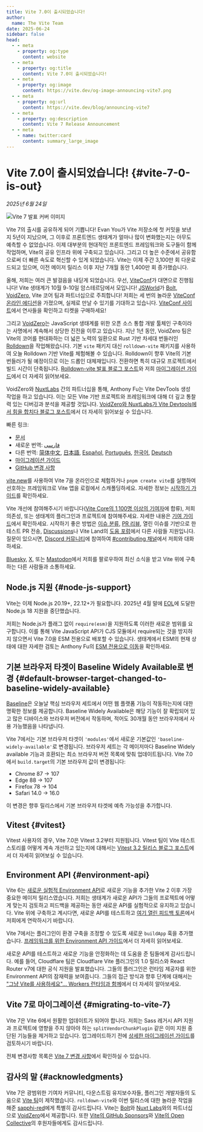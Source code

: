 ```yaml
---
title: Vite 7.0이 출시되었습니다!
author:
  name: The Vite Team
date: 2025-06-24
sidebar: false
head:
  - - meta
    - property: og:type
      content: website
  - - meta
    - property: og:title
      content: Vite 7.0이 출시되었습니다!
  - - meta
    - property: og:image
      content: https://vite.dev/og-image-announcing-vite7.png
  - - meta
    - property: og:url
      content: https://vite.dev/blog/announcing-vite7
  - - meta
    - property: og:description
      content: Vite 7 Release Announcement
  - - meta
    - name: twitter:card
      content: summary_large_image
---
```


# Vite 7.0이 출시되었습니다! {#vite-7-0-is-out}

_2025년 6월 24일_

![Vite 7 발표 커버 이미지](/og-image-announcing-vite7.png)

Vite 7의 출시를 공유하게 되어 기쁩니다! Evan You가 Vite 저장소에 첫 커밋을 보낸 지 5년이 지났으며, 그 이후로 프론트엔드 생태계가 얼마나 많이 변화했는지는 아무도 예측할 수 없었습니다. 이제 대부분의 현대적인 프론트엔드 프레임워크와 도구들이 함께 작업하며, Vite의 공유 인프라 위에 구축되고 있습니다. 그리고 더 높은 수준에서 공유함으로써 더 빠른 속도로 혁신할 수 있게 되었습니다. Vite는 이제 주간 3,100만 회 다운로드되고 있으며, 이전 메이저 릴리스 이후 지난 7개월 동안 1,400만 회 증가했습니다.

올해, 저희는 여러 큰 발걸음을 내딛게 되었습니다. 우선, [ViteConf](https://viteconf.org)가 대면으로 진행됩니다! Vite 생태계가 10월 9-10일 암스테르담에서 모입니다! [JSWorld](https://jsworldconference.com/)가 [Bolt](https://bolt.new), [VoidZero](https://voidzero.dev), Vite 코어 팀과 파트너십으로 주최합니다! 저희는 세 번의 놀라운 [ViteConf 온라인 에디션](https://www.youtube.com/@viteconf/playlists)을 가졌으며, 실제로 만날 수 있기를 기대하고 있습니다. [ViteConf 사이트](https://viteconf.org)에서 연사들을 확인하고 티켓을 구매하세요!

그리고 [VoidZero](https://voidzero.dev/posts/announcing-voidzero-inc)는 JavaScript 생태계를 위한 오픈 소스 통합 개발 툴체인 구축이라는 사명에서 계속해서 상당한 진전을 이루고 있습니다. 지난 1년 동안, VoidZero 팀은 Vite의 코어를 현대화하는 더 넓은 노력의 일환으로 Rust 기반 차세대 번들러인 [Rolldown](https://rolldown.rs/)을 작업해왔습니다. 기본 `vite` 패키지 대신 `rolldown-vite` 패키지를 사용하여 오늘 Rolldown 기반 Vite를 체험해볼 수 있습니다. Rolldown이 향후 Vite의 기본 번들러가 될 예정이므로 이는 드롭인 대체재입니다. 전환하면 특히 대규모 프로젝트에서 빌드 시간이 단축됩니다. [Rolldown-vite 발표 블로그 포스트](https://voidzero.dev/posts/announcing-rolldown-vite)와 저희 [마이그레이션 가이드](https://vite.dev/rolldown)에서 더 자세히 읽어보세요.

VoidZero와 [NuxtLabs](https://nuxtlabs.com/) 간의 파트너십을 통해, Anthony Fu는 Vite DevTools 생성 작업을 하고 있습니다. 이는 모든 Vite 기반 프로젝트와 프레임워크에 대해 더 깊고 통찰력 있는 디버깅과 분석을 제공할 것입니다. [VoidZero와 NuxtLabs가 Vite Devtools에서 힘을 합치다 블로그 포스트](https://voidzero.dev/posts/voidzero-nuxtlabs-vite-devtools)에서 더 자세히 읽어보실 수 있습니다.

빠른 링크:

- [문서](/)
- 새로운 번역: [فارسی](https://fa.vite.dev/)
- 다른 번역: [简体中文](https://cn.vite.dev/), [日本語](https://ja.vite.dev/), [Español](https://es.vite.dev/), [Português](https://pt.vite.dev/), [한국어](https://ko.vite.dev/), [Deutsch](https://de.vite.dev/)
- [마이그레이션 가이드](/guide/migration)
- [GitHub 변경 사항](https://github.com/vitejs/vite/blob/main/packages/vite/CHANGELOG.md)

[vite.new](https://vite.new)를 사용하여 Vite 7을 온라인으로 체험하거나 `pnpm create vite`를 실행하여 선호하는 프레임워크로 Vite 앱을 로컬에서 스캐폴딩하세요. 자세한 정보는 [시작하기 가이드](/guide/)를 확인하세요.

Vite 개선에 참여해주시기 바랍니다([Vite Core의 1,100명 이상의 기여자](https://github.com/vitejs/vite/graphs/contributors)에 합류), 저희 의존성, 또는 생태계의 플러그인과 프로젝트에 참여해주세요. 자세한 내용은 [기여 가이드](https://github.com/vitejs/vite/blob/main/CONTRIBUTING.md)에서 확인하세요. 시작하기 좋은 방법은 [이슈 분류](https://github.com/vitejs/vite/issues), [PR 리뷰](https://github.com/vitejs/vite/pulls), 열린 이슈를 기반으로 한 테스트 PR 전송, [Discussions](https://github.com/vitejs/vite/discussions)나 Vite Land의 [도움 포럼](https://discord.com/channels/804011606160703521/1019670660856942652)에서 다른 사람들 지원입니다. 질문이 있으시면, [Discord 커뮤니티](http://chat.vite.dev/)에 참여하여 [#contributing 채널](https://discord.com/channels/804011606160703521/804439875226173480)에서 저희와 대화하세요.

[Bluesky](https://bsky.app/profile/vite.dev), [X](https://twitter.com/vite_js), 또는 [Mastodon](https://webtoo.ls/@vite)에서 저희를 팔로우하여 최신 소식을 받고 Vite 위에 구축하는 다른 사람들과 소통하세요.

## Node.js 지원 {#node-js-support}

Vite는 이제 Node.js 20.19+, 22.12+가 필요합니다. 2025년 4월 말에 [EOL](https://endoflife.date/nodejs)에 도달한 Node.js 18 지원을 중단했습니다.

저희는 Node.js가 플래그 없이 `require(esm)`을 지원하도록 이러한 새로운 범위를 요구합니다. 이를 통해 Vite JavaScript API가 CJS 모듈에서 require되는 것을 방지하지 않으면서 Vite 7.0을 ESM 전용으로 배포할 수 있습니다. 생태계에서 ESM의 현재 상태에 대한 자세한 검토는 Anthony Fu의 [ESM 전용으로 이동](https://antfu.me/posts/move-on-to-esm-only)을 확인하세요.

## 기본 브라우저 타겟이 Baseline Widely Available로 변경 {#default-browser-target-changed-to-baseline-widely-available}

[Baseline](https://web-platform-dx.github.io/web-features/)은 오늘날 핵심 브라우저 세트에서 어떤 웹 플랫폼 기능이 작동하는지에 대한 명확한 정보를 제공합니다. Baseline Widely Available은 해당 기능이 잘 확립되어 있고 많은 디바이스와 브라우저 버전에서 작동하며, 적어도 30개월 동안 브라우저에서 사용 가능했음을 나타냅니다.

Vite 7에서는 기본 브라우저 타겟이 `'modules'`에서 새로운 기본값인 `'baseline-widely-available'`로 변경됩니다. 브라우저 세트는 각 메이저마다 Baseline Widely available 기능과 호환되는 최소 브라우저 버전 목록에 맞춰 업데이트됩니다. Vite 7.0에서 `build.target`의 기본 브라우저 값이 변경됩니다:

- Chrome 87 → 107
- Edge 88 → 107
- Firefox 78 → 104
- Safari 14.0 → 16.0

이 변경은 향후 릴리스에서 기본 브라우저 타겟에 예측 가능성을 추가합니다.

## Vitest {#vitest}

Vitest 사용자의 경우, Vite 7.0은 Vitest 3.2부터 지원됩니다. Vitest 팀이 Vite 테스트 스토리를 어떻게 계속 개선하고 있는지에 대해서는 [Vitest 3.2 릴리스 블로그 포스트](https://vitest.dev/blog/vitest-3-2.html)에서 더 자세히 읽어보실 수 있습니다.

## Environment API {#environment-api}

Vite 6는 [새로운 실험적 Environment API](https://vite.dev/blog/announcing-vite6.html#experimental-environment-api)로 새로운 기능을 추가한 Vite 2 이후 가장 중요한 메이저 릴리스였습니다. 저희는 생태계가 새로운 API가 그들의 프로젝트에 어떻게 맞는지 검토하고 피드백을 제공하는 동안 새로운 API를 실험적으로 유지하고 있습니다. Vite 위에 구축하고 계시다면, 새로운 API를 테스트하고 [여기 열린 피드백 토론](https://github.com/vitejs/vite/discussions/16358)에서 저희에게 연락하시기 바랍니다.

Vite 7에서는 플러그인이 환경 구축을 조정할 수 있도록 새로운 `buildApp` 훅을 추가했습니다. [프레임워크를 위한 Environment API 가이드](/guide/api-environment-frameworks.html#environments-during-build)에서 더 자세히 읽어보세요.

새로운 API를 테스트하고 새로운 기능을 안정화하는 데 도움을 준 팀들에게 감사드립니다. 예를 들어, Cloudflare 팀은 Cloudflare Vite 플러그인의 1.0 릴리스와 React Router v7에 대한 공식 지원을 발표했습니다. 그들의 플러그인은 런타임 제공자를 위한 Environment API의 잠재력을 보여줍니다. 그들의 접근 방식과 향후 단계에 대해서는 ["그냥 Vite를 사용하세요"… Workers 런타임과 함께](https://blog.cloudflare.com/introducing-the-cloudflare-vite-plugin/)에서 더 자세히 알아보세요.

## Vite 7로 마이그레이션 {#migrating-to-vite-7}

Vite 7은 Vite 6에서 원활한 업데이트가 되어야 합니다. 저희는 Sass 레거시 API 지원과 프로젝트에 영향을 주지 않아야 하는 `splitVendorChunkPlugin` 같은 이미 지원 중단된 기능들을 제거하고 있습니다. 업그레이드하기 전에 [상세한 마이그레이션 가이드](/guide/migration)를 검토하시기 바랍니다.

전체 변경사항 목록은 [Vite 7 변경 사항](https://github.com/vitejs/vite/blob/main/packages/vite/CHANGELOG.md)에서 확인하실 수 있습니다.

## 감사의 말 {#acknowledgments}

Vite 7은 광범위한 기여자 커뮤니티, 다운스트림 유지보수자들, 플러그인 개발자들의 도움으로 [Vite 팀](/team)이 제작했습니다. `rolldown-vite`와 이번 릴리스에 대한 놀라운 작업을 해준 [sapphi-red](https://github.com/sapphi-red)에게 특별히 감사드립니다. Vite는 [Bolt](https://bolt.new/)와 [Nuxt Labs](https://nuxtlabs.com/)와의 파트너십으로 [VoidZero](https://voidzero.dev)에서 제공합니다. 또한 [Vite의 GitHub Sponsors](https://github.com/sponsors/vitejs)와 [Vite의 Open Collective](https://opencollective.com/vite)의 후원자들에게도 감사드립니다.
